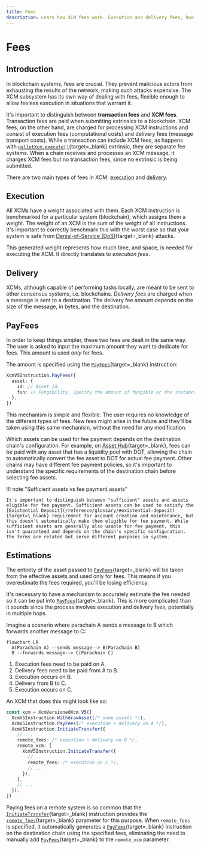 ```yaml
---
title: Fees
description: Learn how XCM fees work. Execution and delivery fees, how to estimate and pay them across chains, and which assets can be used for fee payment.
---
```


# Fees

## Introduction

In blockchain systems, fees are crucial. They prevent malicious actors from exhausting the results of the network, making such attacks expensive. The XCM subsystem has its own way of dealing with fees, flexible enough to allow feeless execution in situations that warrant it.

It's important to distinguish between **transaction fees** and **XCM fees**. Transaction fees are paid when submitting extrinsics to a blockchain. XCM fees, on the other hand, are charged for processing XCM instructions and consist of execution fees (computational costs) and delivery fees (message transport costs). While a transaction can include XCM fees, as happens with [`palletXcm.execute()`](https://paritytech.github.io/polkadot-sdk/master/pallet_xcm/pallet/struct.Pallet.html#method.execute){target=\_blank} extrinsic, they are separate fee systems. When a chain receives and processes an XCM message, it charges XCM fees but no transaction fees, since no extrinsic is being submitted.

There are two main types of fees in XCM: [execution](#execution) and [delivery](#delivery).

## Execution

All XCMs have a weight associated with them. Each XCM instruction is benchmarked for a particular system (blockchain), which assigns them a weight. The weight of an XCM is the sum of the weight of all instructions. It's important to correctly benchmark this with the worst case so that your system is safe from [Denial-of-Service (DoS)](https://en.wikipedia.org/wiki/Denial-of-service_attack){target=\_blank} attacks.

This generated weight represents how much time, and space, is needed for executing the XCM. It directly translates to _execution fees_.

## Delivery

XCMs, although capable of performing tasks locally, are meant to be sent to other consensus systems, i.e. blockchains.
_Delivery fees_ are charged when a message is sent to a destination. The delivery fee amount depends on the size of the message, in bytes, and the destination.

## PayFees

In order to keep things simpler, these two fees are dealt in the same way. The user is asked to input the maximum amount they want to dedicate for fees. This amount is used _only_ for fees.

The amount is specified using the [`PayFees`](https://paritytech.github.io/polkadot-sdk/master/staging_xcm/v5/opaque/type.Instruction.html#variant.PayFees){target=\_blank} instruction:

```typescript
XcmV5Instruction.PayFees({
  asset: {
    id: // Asset id.
    fun: // Fungibility. Specify the amount if fungible or the instance if NFT.
  },
})
```

This mechanism is simple and flexible. The user requires no knowledge of the different types of fees. New fees might arise in the future and they'll be taken using this same mechanism, without the need for any modification.

Which assets can be used for fee payment depends on the destination chain's configuration. For example, on [Asset Hub](/reference/polkadot-hub/assets-and-smart-contracts/){target=\_blank}, fees can be paid with any asset that has a liquidity pool with DOT, allowing the chain to automatically convert the fee asset to DOT for actual fee payment. Other chains may have different fee payment policies, so it's important to understand the specific requirements of the destination chain before selecting fee assets.

!!! note "Sufficient assets vs fee payment assets"

    It's important to distinguish between "sufficient" assets and assets eligible for fee payment. Sufficient assets can be used to satisfy the [Existential Deposit](/reference/glossary/#existential-deposit){target=\_blank} requirement for account creation and maintenance, but this doesn't automatically make them eligible for fee payment. While sufficient assets are generally also usable for fee payment, this isn't guaranteed and depends on the chain's specific configuration. The terms are related but serve different purposes in system.

## Estimations

The entirety of the asset passed to [`PayFees`](https://paritytech.github.io/polkadot-sdk/master/staging_xcm/v5/opaque/type.Instruction.html#variant.PayFees){target=\_blank} will be taken from the effective assets and used only for fees. This means if you overestimate the fees required, you'll be losing efficiency.

It's necessary to have a mechanism to accurately estimate the fee needed so it can be put into [`PayFees`](https://paritytech.github.io/polkadot-sdk/master/staging_xcm/v5/opaque/type.Instruction.html#variant.PayFees){target=\_blank}. This is more complicated than it sounds since the process involves execution and delivery fees, potentially in multiple hops.

Imagine a scenario where parachain A sends a message to B which forwards another message to C:

``` mermaid
flowchart LR
  A(Parachain A) --sends message--> B(Parachain B)
  B --forwards message--> C(Parachain C)
```

1. Execution fees need to be paid on A.
2. Delivery fees need to be paid from A to B.
3. Execution occurs on B.
4. Delivery from B to C.
5. Execution occurs on C.

An XCM that does this might look like so:

```typescript
const xcm = XcmVersionedXcm.V5([
  XcmV5Instruction.WithdrawAsset(/* some assets */),
  XcmV5Instruction.PayFees(/* execution + delivery on A */),
  XcmV5Instruction.InitiateTransfer({
    // ...
    remote_fees: /* execution + delivery on B */,
    remote_xcm: [
      XcmV5Instruction.InitiateTransfer({
        // ...
        remote_fees: /* execution on C */,
        // ...
      }),
    ],
    // ...
  }),
])
```

Paying fees on a remote system is so common that the [`InitiateTransfer`](https://paritytech.github.io/polkadot-sdk/master/staging_xcm/v5/opaque/type.Instruction.html#variant.InitiateTransfer){target=\_blank} instruction provides the [`remote_fees`](https://paritytech.github.io/polkadot-sdk/master/staging_xcm/v5/enum.Instruction.html#variant.InitiateTransfer.field.remote_fees){target=\_blank} parameter for this purpose. When `remote_fees` is specified, it automatically generates a [`PayFees`](https://paritytech.github.io/polkadot-sdk/master/staging_xcm/v5/opaque/type.Instruction.html#variant.PayFees){target=\_blank} instruction on the destination chain using the specified fees, eliminating the need to manually add [`PayFees`](https://paritytech.github.io/polkadot-sdk/master/staging_xcm/v5/opaque/type.Instruction.html#variant.PayFees){target=\_blank} to the `remote_xcm` parameter.